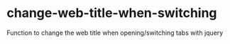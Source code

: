 # change-web-title-when-switching
Function to change the web title when opening/switching tabs with jquery

